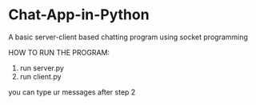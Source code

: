 # Chat-App-in-Python
A basic server-client based chatting program using socket programming 

HOW TO RUN THE PROGRAM:
1. run server.py
2. run client.py 

you can type ur messages after step 2
